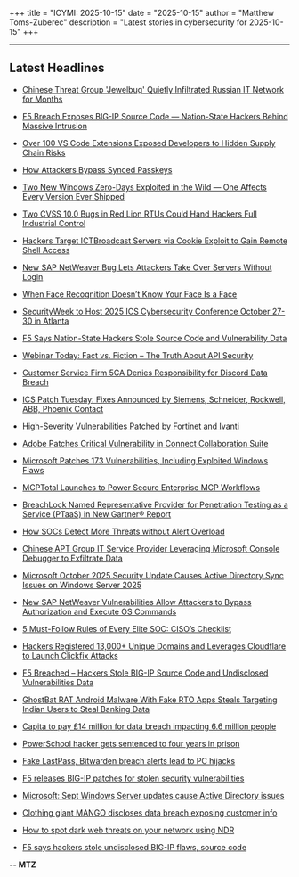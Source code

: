 +++
title = "ICYMI: 2025-10-15"
date = "2025-10-15"
author = "Matthew Toms-Zuberec"
description = "Latest stories in cybersecurity for 2025-10-15"
+++

---------------------------------------------------------------------------
## Latest Headlines
- [Chinese Threat Group 'Jewelbug' Quietly Infiltrated Russian IT Network for Months](https://thehackernews.com/2025/10/chinese-threat-group-jewelbug-quietly.html)

- [F5 Breach Exposes BIG-IP Source Code — Nation-State Hackers Behind Massive Intrusion](https://thehackernews.com/2025/10/f5-breach-exposes-big-ip-source-code.html)

- [Over 100 VS Code Extensions Exposed Developers to Hidden Supply Chain Risks](https://thehackernews.com/2025/10/over-100-vs-code-extensions-exposed.html)

- [How Attackers Bypass Synced Passkeys](https://thehackernews.com/2025/10/how-attackers-bypass-synced-passkeys.html)

- [Two New Windows Zero-Days Exploited in the Wild — One Affects Every Version Ever Shipped](https://thehackernews.com/2025/10/two-new-windows-zero-days-exploited-in.html)

- [Two CVSS 10.0 Bugs in Red Lion RTUs Could Hand Hackers Full Industrial Control](https://thehackernews.com/2025/10/two-cvss-100-bugs-in-red-lion-rtus.html)

- [Hackers Target ICTBroadcast Servers via Cookie Exploit to Gain Remote Shell Access](https://thehackernews.com/2025/10/hackers-target-ictbroadcast-servers-via.html)

- [New SAP NetWeaver Bug Lets Attackers Take Over Servers Without Login](https://thehackernews.com/2025/10/new-sap-netweaver-bug-lets-attackers.html)

- [When Face Recognition Doesn’t Know Your Face Is a Face](https://www.wired.com/story/when-face-recognition-doesnt-know-your-face-is-a-face/)

- [SecurityWeek to Host 2025 ICS Cybersecurity Conference October 27-30 in Atlanta](https://www.securityweek.com/securityweek-to-host-2025-ics-cybersecurity-conference-october-27-30-in-atlanta/)

- [F5 Says Nation-State Hackers Stole Source Code and Vulnerability Data](https://www.securityweek.com/f5-blames-nation-state-hackers-for-theft-of-source-code-and-vulnerability-data/)

- [Webinar Today: Fact vs. Fiction – The Truth About API Security](https://www.securityweek.com/webinar-today-fact-vs-fiction-the-truth-about-api-security/)

- [Customer Service Firm 5CA Denies Responsibility for Discord Data Breach](https://www.securityweek.com/customer-service-firm-5ca-denies-responsibility-for-discord-data-breach/)

- [ICS Patch Tuesday: Fixes Announced by Siemens, Schneider, Rockwell, ABB, Phoenix Contact](https://www.securityweek.com/ics-patch-tuesday-fixes-announced-by-siemens-schneider-rockwell-abb-phoenix-contact/)

- [High-Severity Vulnerabilities Patched by Fortinet and Ivanti](https://www.securityweek.com/high-severity-vulnerabilities-patched-by-fortinet-and-ivanti/)

- [Adobe Patches Critical Vulnerability in Connect Collaboration Suite](https://www.securityweek.com/adobe-patches-critical-vulnerability-in-collaboration-suite/)

- [Microsoft Patches 173 Vulnerabilities, Including Exploited Windows Flaws](https://www.securityweek.com/microsoft-patches-173-vulnerabilities-including-exploited-windows-flaws/)

- [MCPTotal Launches to Power Secure Enterprise MCP Workflows](https://cybersecuritynews.com/mcptotal-launches-to-power-secure-enterprise/)

- [BreachLock Named Representative Provider for Penetration Testing as a Service (PTaaS) in New Gartner® Report](https://cybersecuritynews.com/breachlock-named-representative-provider-for-penetration-testing-as-a-service-ptaas/)

- [How SOCs Detect More Threats without Alert Overload](https://cybersecuritynews.com/how-socs-detect-more-threats/)

- [Chinese APT Group IT Service Provider Leveraging Microsoft Console Debugger to Exfiltrate Data](https://cybersecuritynews.com/chinese-apt-group-it-service-provider/)

- [Microsoft October 2025 Security Update Causes Active Directory Sync Issues on Windows Server 2025](https://cybersecuritynews.com/microsoft-update-active-directory-sync/)

- [New SAP NetWeaver Vulnerabilities Allow Attackers to Bypass Authorization and Execute OS Commands](https://cybersecuritynews.com/sap-netweaver-vulnerabilities/)

- [5 Must-Follow Rules of Every Elite SOC: CISO’s Checklist](https://cybersecuritynews.com/5-must-follow-rules-of-every-elite-soc/)

- [Hackers Registered 13,000+ Unique Domains and Leverages Cloudflare to Launch Clickfix Attacks](https://cybersecuritynews.com/hackers-registered-13000-unique-domains/)

- [F5 Breached – Hackers Stole BIG-IP Source Code and Undisclosed Vulnerabilities Data](https://cybersecuritynews.com/f5-breached/)

- [GhostBat RAT Android Malware With Fake RTO Apps Steals Targeting Indian Users to Steal Banking Data](https://cybersecuritynews.com/ghostbat-rat-android-malware-with-fake-rto-apps/)

- [Capita to pay £14 million for data breach impacting 6.6 million people](https://www.bleepingcomputer.com/news/security/capita-to-pay-14-million-for-data-breach-impacting-66-million-people/)

- [PowerSchool hacker gets sentenced to four years in prison](https://www.bleepingcomputer.com/news/security/powerschool-hacker-gets-sentenced-to-four-years-in-prison/)

- [Fake LastPass, Bitwarden breach alerts lead to PC hijacks](https://www.bleepingcomputer.com/news/security/fake-lastpass-bitwarden-breach-alerts-lead-to-pc-hijacks/)

- [F5 releases BIG-IP patches for stolen security vulnerabilities](https://www.bleepingcomputer.com/news/security/f5-releases-big-ip-patches-for-stolen-security-vulnerabilities/)

- [Microsoft: Sept Windows Server updates cause Active Directory issues](https://www.bleepingcomputer.com/news/microsoft/microsoft-september-2025-windows-server-updates-cause-active-directory-issues/)

- [Clothing giant MANGO discloses data breach exposing customer info](https://www.bleepingcomputer.com/news/security/clothing-giant-mango-discloses-data-breach-exposing-customer-info/)

- [How to spot dark web threats on your network using NDR](https://www.bleepingcomputer.com/news/security/how-to-spot-dark-web-threats-on-your-network-using-ndr/)

- [F5 says hackers stole undisclosed BIG-IP flaws, source code](https://www.bleepingcomputer.com/news/security/hackers-breach-f5-to-steal-undisclosed-big-ip-flaws-source-code/)

**-- MTZ**